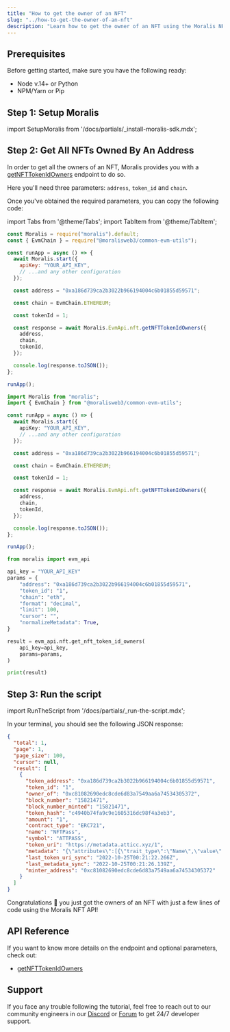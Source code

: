 ```yaml
---
title: "How to get the owner of an NFT"
slug: "../how-to-get-the-owner-of-an-nft"
description: "Learn how to get the owner of an NFT using the Moralis NFT API."
---
```


## Prerequisites

Before getting started, make sure you have the following ready:

- Node v.14+ or Python
- NPM/Yarn or Pip

## Step 1: Setup Moralis

import SetupMoralis from '/docs/partials/\_install-moralis-sdk.mdx';

<SetupMoralis node="moralis @moralisweb3/common-evm-utils" python="moralis" />

## Step 2: Get All NFTs Owned By An Address

In order to get all the owners of an NFT, Moralis provides you with a [getNFTTokenIdOwners](/web3-data-api/evm/reference/get-nft-token-id-owners) endpoint to do so.

Here you'll need three parameters: `address`, `token_id` and `chain`.

Once you've obtained the required parameters, you can copy the following code:

import Tabs from '@theme/Tabs';
import TabItem from '@theme/TabItem';

<Tabs groupId="programming-language">
  <TabItem value="javascript" label="index.js (JavaScript)" default>

```javascript index.js
const Moralis = require("moralis").default;
const { EvmChain } = require("@moralisweb3/common-evm-utils");

const runApp = async () => {
  await Moralis.start({
    apiKey: "YOUR_API_KEY",
    // ...and any other configuration
  });

  const address = "0xa186d739ca2b3022b966194004c6b01855d59571";

  const chain = EvmChain.ETHEREUM;

  const tokenId = 1;

  const response = await Moralis.EvmApi.nft.getNFTTokenIdOwners({
    address,
    chain,
    tokenId,
  });

  console.log(response.toJSON());
};

runApp();
```

</TabItem>
<TabItem value="typescript" label="index.ts (TypeScript)">

```typescript index.ts
import Moralis from "moralis";
import { EvmChain } from "@moralisweb3/common-evm-utils";

const runApp = async () => {
  await Moralis.start({
    apiKey: "YOUR_API_KEY",
    // ...and any other configuration
  });

  const address = "0xa186d739ca2b3022b966194004c6b01855d59571";

  const chain = EvmChain.ETHEREUM;

  const tokenId = 1;

  const response = await Moralis.EvmApi.nft.getNFTTokenIdOwners({
    address,
    chain,
    tokenId,
  });

  console.log(response.toJSON());
};

runApp();
```

</TabItem>
<TabItem value="python" label="index.py (Python)">

```python index.py
from moralis import evm_api

api_key = "YOUR_API_KEY"
params = {
    "address": "0xa186d739ca2b3022b966194004c6b01855d59571",
    "token_id": "1",
    "chain": "eth",
    "format": "decimal",
    "limit": 100,
    "cursor": "",
    "normalizeMetadata": True,
}

result = evm_api.nft.get_nft_token_id_owners(
    api_key=api_key,
    params=params,
)

print(result)
```

</TabItem>
</Tabs>

## Step 3: Run the script

import RunTheScript from '/docs/partials/\_run-the-script.mdx';

<RunTheScript />

In your terminal, you should see the following JSON response:

```json
{
  "total": 1,
  "page": 1,
  "page_size": 100,
  "cursor": null,
  "result": [
    {
      "token_address": "0xa186d739ca2b3022b966194004c6b01855d59571",
      "token_id": "1",
      "owner_of": "0xc81082690edc8cde6d83a7549aa6a74534305372",
      "block_number": "15821471",
      "block_number_minted": "15821471",
      "token_hash": "c4940b74fa9c9e1605316dc98f4a3eb3",
      "amount": "1",
      "contract_type": "ERC721",
      "name": "NFTPass",
      "symbol": "ATTPASS",
      "token_uri": "https://metadata.atticc.xyz/1",
      "metadata": "{\"attributes\":[{\"trait_type\":\"Name\",\"value\":\"Atticc Early Adopter Pass\"},{\"trait_type\":\"Category\",\"value\":\"Early Adopter Pass\"},{\"trait_type\":\"Number of Seats\",\"value\":\"5555\",\"display_type\":\"number\"},{\"trait_type\":\"Royalty\",\"value\":\"0\",\"display_type\":\"number\"}],\"image\":\"https://media.atticc.xyz/Pass1.webp\"}",
      "last_token_uri_sync": "2022-10-25T00:21:22.266Z",
      "last_metadata_sync": "2022-10-25T00:21:26.139Z",
      "minter_address": "0xc81082690edc8cde6d83a7549aa6a74534305372"
    }
  ]
}
```

Congratulations 🥳 you just got the owners of an NFT with just a few lines of code using the Moralis NFT API!

## API Reference

If you want to know more details on the endpoint and optional parameters, check out:

- [getNFTTokenIdOwners](/web3-data-api/evm/reference/get-nft-token-id-owners)

## Support

If you face any trouble following the tutorial, feel free to reach out to our community engineers in our [Discord](https://moralis.io/discord) or [Forum](https://forum.moralis.io) to get 24/7 developer support.

